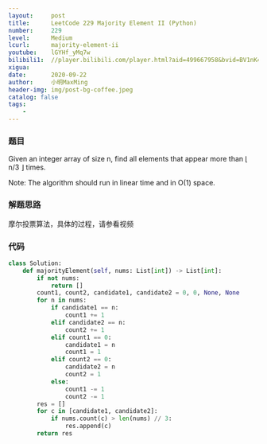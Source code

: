 ```yaml
---
layout:     post
title:      LeetCode 229 Majority Element II (Python)
number:     229
level:      Medium
lcurl:      majority-element-ii
youtube:    lGYHf_yMq7w
bilibili1:  //player.bilibili.com/player.html?aid=499667958&bvid=BV1nK411P7qR&cid=237897193&page=1
xigua:      
date:       2020-09-22
author:     小明MaxMing
header-img: img/post-bg-coffee.jpeg
catalog: false
tags:
    - 
---
```


### 题目

Given an integer array of size n, find all elements that appear more than ⌊ n/3 ⌋ times.

Note: The algorithm should run in linear time and in O(1) space.

### 解题思路

摩尔投票算法，具体的过程，请参看视频

### 代码
```python
class Solution:
    def majorityElement(self, nums: List[int]) -> List[int]:
        if not nums:
            return []
        count1, count2, candidate1, candidate2 = 0, 0, None, None
        for n in nums:
            if candidate1 == n:
                count1 += 1
            elif candidate2 == n:
                count2 += 1
            elif count1 == 0:
                candidate1 = n
                count1 = 1
            elif count2 == 0:
                candidate2 = n
                count2 = 1
            else:
                count1 -= 1
                count2 -= 1
        res = []
        for c in [candidate1, candidate2]:
            if nums.count(c) > len(nums) // 3:
                res.append(c)
        return res
```
